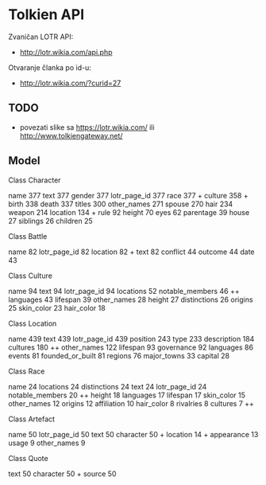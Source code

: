 # Tolkien API

Zvaničan LOTR API:
- http://lotr.wikia.com/api.php

Otvaranje članka po id-u:
- http://lotr.wikia.com/?curid=27

## TODO

- povezati slike sa https://lotr.wikia.com/ ili http://www.tolkiengateway.net/

## Model

Class Character

  name 377
  text 377
  gender 377
  lotr_page_id 377
  race 377 +
  culture 358 +
  birth 338
  death 337
  titles 300
  other_names 271
  spouse 270
  hair 234
  weapon 214
  location 134 +
  rule 92
  height 70
  eyes 62
  parentage 39
  house 27
  siblings 26
  children 25

Class Battle

  name 82
  lotr_page_id 82
  location 82 +
  text 82
  conflict 44
  outcome 44
  date 43

Class Culture

  name 94
  text 94
  lotr_page_id 94
  locations 52
  notable_members 46 ++
  languages 43
  lifespan 39
  other_names 28
  height 27
  distinctions 26
  origins 25
  skin_color 23
  hair_color 18

Class Location

  name 439
  text 439
  lotr_page_id 439
  position 243
  type 233
  description 184
  cultures 180 ++
  other_names 122
  lifespan 93
  governance 92
  languages 86
  events 81
  founded_or_built 81
  regions 76
  major_towns 33
  capital 28

Class Race

  name 24
  locations 24
  distinctions 24
  text 24
  lotr_page_id 24
  notable_members 20 ++
  height 18
  languages 17
  lifespan 17
  skin_color 15
  other_names 12
  origins 12
  affiliation 10
  hair_color 8
  rivalries 8
  cultures 7  ++

Class Artefact

  name 50
  lotr_page_id 50
  text 50
  character 50 +
  location 14 +
  appearance 13
  usage 9
  other_names 9

Class Quote

  text 50
  character 50 +
  source 50
